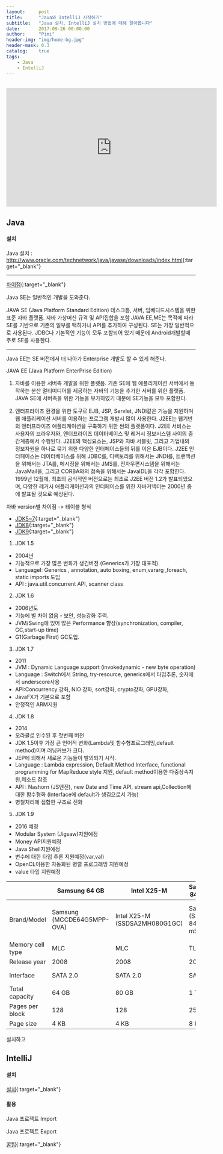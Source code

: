 ```yaml
---
layout:     post
title:      "Java와 IntelliJ 시작하기"
subtitle:   "Java 설치, IntelliJ 설치 방법에 대해 알아봅니다"
date:       2017-09-26 00:00:00
author:     "Pimi"
header-img: "img/home-bg.jpg"
header-mask: 0.3
catalog:    true
tags:
    - Java
    - IntelliJ
---
```


<br>
<iframe width="560" height="315" src="https://www.youtube.com/embed/m7mvpe1fVa4?rel=0" frameborder="0" allowfullscreen></iframe>

## Java

#### 설치

Java 설치 : <http://www.oracle.com/technetwork/java/javase/downloads/index.html>{:target="_blank"}

------------------------

[차이점](https://www.java.com/ko/download/faq/techinfo.xml){:target="_blank"}

Java SE는 일반적인 개발을 도와준다.

JAVA SE (Java Platform Standard Edition)
데스크톱, 서버, 임베디드시스템을 위한 표준 자바 플랫폼. 자바 가상머신 규격 및 API집합을 포함 JAVA EE,ME는 목적에 따라 SE를 기반으로 기존의 일부를 택하거나 API를 추가하여 구성된다. SE는 가장 일반적으로 사용된다. JDBC나 기본적인 기능이 모두 포함되어 있기 때문에 Android개발할때 주로 SE를 사용한다.

------------------------

Java EE는 SE 버전에서 더 나아가 Enterprise 개발도 할 수 있게 해준다.

JAVA EE (Java Platform EnterPrise Edition)
1. 자바를 이용한 서버측 개발을 위한 플랫폼. 기존 SE에 웹 애플리케이션 서버에서 동작하는 분산 멀티미디어를 제공하는 자바의 기능을 추가한 서버를 위한 플랫폼. JAVA SE에 서버측을 위한 기능을 부가하였기 때문에 SE기능을 모두 포함한다.

2. 엔터프라이즈 환경을 위한 도구로 EJB, JSP, Servlet, JNDI같은 기능을 지원하며 웹 애플리케이션 서버를 이용하는 프로그램 개발시 많이 사용한다. J2EE는 웹기반의 엔터프라이즈 애플리케이션을 구축하기 위한 썬의 플랫폼이다. J2EE 서비스는 사용자의 브라우저와, 엔터프라이즈 데이터베이스 및 레거시 정보시스템 사이의 중간계층에서 수행된다. J2EE의 핵심요소는, JSP와 자바 서블릿, 그리고 기업내의 정보자원을 하나로 묶기 위한 다양한 인터페이스들의 뒤를 이은 EJB이다. J2EE 인터페이스는 데이터베이스를 위해 JDBC를, 디렉토리를 위해서는 JNDI를, 트랜잭션을 위해서는 JTA를, 메시징을 위해서는 JMS를, 전자우편시스템을 위해서는 JavaMail을, 그리고 CORBA와의 접속을 위해서는 JavaIDL을 각각 포함한다. 1999년 12월에, 최초의 공식적인 버전으로는 최초로 J2EE 버전 1.2가 발표되었으며, 다양한 레거시 애플리케이션과의 인터페이스를 위한 자바커넥터는 2000년 중에 발표될 것으로 예상된다.

자바 version별 차이점 -> 테이블 형식

* [JDK5~7](http://docs.oracle.com/javase/7/docs/technotes/guides/language/enhancements.html){:target="_blank"}
* [JDK8](http://www.oracle.com/technetwork/java/javase/8-whats-new-2157071.html){:target="_blank"}
* [JDK9](http://docs.oracle.com/javase/9/whatsnew/toc.htm){:target="_blank"}

1. JDK 1.5
- 2004년
- 기능적으로 가장 많은 변화가 생긴버전 (Generics가 가장 대표적)
- LanguageI: Generics , annotation, auto boxing, enum,vararg ,foreach, static imports 도입
- API : java.util.concurrent API, scanner class

2. JDK 1.6
- 2006년도
- 기능에 별 차이 없음 - 보안, 성능강화 주력. 
- JVM/Swing에 있어 많은 Performance 향상(synchronization, compiler, GC,start-up time)
- G1(Garbage First) GC도입.

3. JDK 1.7
- 2011 
- JVM : Dynamic Language support (invokedynamic - new byte operation)
- Language : Switch에서 String, try-resource, generics에서 타입추론, 숫자에서 underscore사용
- API:Concurrency 강화, NIO 강화, sort강화, crypto강화, GPU강화, 
- JavaFX가 기본으로 포함
- 안정적인 ARM지원


4. JDK 1.8
- 2014
- 오라클로 인수된 후 첫번째 버전
-  JDK 1.5이후 가장 큰 언어적 변화(Lambda및 함수형프로그래밍,default method)이며 러닝커브가 크다.
- JEP에 의해서 새로운 기능들이 발의되기 시작.
- Language : Lambda expression, Default Method Interface, functional programming for MapReduce style 지원, default method이용한 다중상속지원,메소드 참조
- API : Nashorn (JS엔진), new Date and Time API, stream api,Collection에 대한 함수형화 (Interface에 default가 생김으로서 가능)
- 병철처리에 접합한 구조로 진화

5. JDK 1.9
- 2016 예정
- Modular System (Jigsaw)지원예정
- Money API지원예정
- Java Shell지원예정
- 변수에 대한 타입 추론 지원예정(var,val)
- OpenCL이용한 자동화된 병렬 프로그래밍 지원예정
- value 타입 지원예정


|      | Samsung 64 GB | Intel X25-M | Samsung 840 EVO | Micron P420m | HDD |
|------|---------------|-------------|-----------------|--------------|-----|
| Brand/Model | Samsung (MCCDE64G5MPP-OVA) | Intel X25-M (SSDSA2MH080G1GC) | Samsung (SSD 840 EVO mSATA) | Micron P420m | Western Digital Black 7200 rpm | 
| Memory cell type | MLC | MLC | TLC | MLC | * |
| Release year | 2008 | 2008 | 2013 | 2013 | 2013 |
| Interface | SATA 2.0 | SATA 2.0 | SATA 3.0 | PCIe 2.0 | SATA 3.0 |
| Total capacity | 64 GB | 80 GB | 1 TB | 1.4 TB | 4 TB |
| Pages per block | 128 | 128 | 256 | 512 | * |
| Page size | 4 KB | 4 KB | 8 KB | 16 KB | * |

설치하고

## IntelliJ

#### 설치
[설치](https://www.jetbrains.com/idea/download/#section=windows){:target="_blank"}

#### 활용

Java 프로젝트 Import

Java 프로젝트 Export

[꿀팁](http://www.kwangsiklee.com/ko/2016/12/인텔리j-활용꿀팁-42가지/){:target="_blank"}